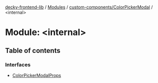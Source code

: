 [decky-frontend-lib](../README.md) / [Modules](../modules.md) / [custom-components/ColorPickerModal](custom_components_ColorPickerModal.md) / <internal\>

# Module: <internal\>

## Table of contents

### Interfaces

- [ColorPickerModalProps](../interfaces/custom_components_ColorPickerModal._internal_.ColorPickerModalProps.md)
